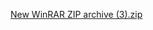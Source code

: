 [New WinRAR ZIP archive (3).zip](https://github.com/taniyanawaz/Quora-for-engineering-students/files/8506421/New.WinRAR.ZIP.archive.3.zip)
